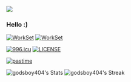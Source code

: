 ![](https://github.com/rfyiamcool/rfyiamcool/blob/master/header.png)
### Hello :)

[![WorkSet](https://img.shields.io/badge/IDE-JetBrains-purple)](https://www.jetbrains.com/)
[![WorkSet](https://img.shields.io/badge/OS-macOS_Sonoma_14.3-blue)](https://www.apple.com/macos/sonoma/)

[![996.icu](https://img.shields.io/badge/NO_996-996.icu-red)](https://996.icu)
[![LICENSE](https://img.shields.io/badge/license-Anti%20996-blue.svg)](https://github.com/996icu/996.ICU/blob/master/LICENSE)

[![pastime](https://img.shields.io/badge/%E6%83%B3%E8%A6%81%E6%B6%88%E9%81%A3%E5%90%97-66CCFF)](https://theuselessweb.com/)

![godsboy404's Stats](https://github-readme-stats.vercel.app/api?username=godsboy404&theme=tokyonight&show_icons=true&hide_border=true&count_private=true)
![godsboy404's Streak](https://github-readme-streak-stats.herokuapp.com/?user=godsboy404&theme=tokyonight&hide_border=true)
